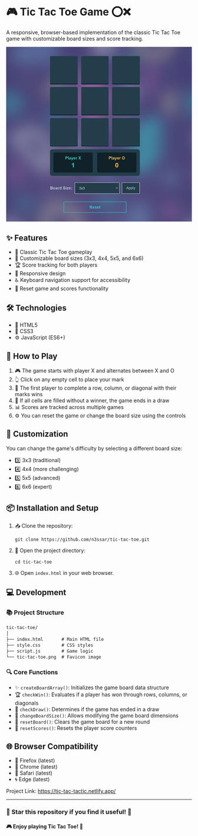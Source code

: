 # 🎮 Tic Tac Toe Game ⭕❌

A responsive, browser-based implementation of the classic Tic Tac Toe game with customizable board sizes and score tracking.

![Tic Tac Toe Game](Tic-tac-toe-preview.png)

## ✨ Features

- 🎯 Classic Tic Tac Toe gameplay
- 🔧 Customizable board sizes (3x3, 4x4, 5x5, and 6x6)
- 🏆 Score tracking for both players
- 📱 Responsive design
- ♿ Keyboard navigation support for accessibility
- 🔄 Reset game and scores functionality

## 🛠️ Technologies

- 📄 HTML5
- 🎨 CSS3
- ⚙️ JavaScript (ES6+)

## 🎲 How to Play

1. 🎮 The game starts with player X and alternates between X and O
2. 👆 Click on any empty cell to place your mark
3. 🏁 The first player to complete a row, column, or diagonal with their marks wins
4. 🤝 If all cells are filled without a winner, the game ends in a draw
5. 📊 Scores are tracked across multiple games
6. ⚙️ You can reset the game or change the board size using the controls

## 🔧 Customization

You can change the game's difficulty by selecting a different board size:
- 3️⃣ 3x3 (traditional)
- 4️⃣ 4x4 (more challenging)
- 5️⃣ 5x5 (advanced)
- 6️⃣ 6x6 (expert)

## 📦 Installation and Setup

1. 📥 Clone the repository:
   ```
   git clone https://github.com/n3ssar/tic-tac-toe.git
   ```

2. 📂 Open the project directory:
   ```
   cd tic-tac-toe
   ```

3. 🌐 Open `index.html` in your web browser.

## 💻 Development

### 📚 Project Structure

```
tic-tac-toe/
│
├── index.html       # Main HTML file
├── style.css        # CSS styles
├── script.js        # Game logic
└── tic-tac-toe.png  # Favicon image
```

### 🔍 Core Functions

- ✨ `createBoardArray()`: Initializes the game board data structure
- 🏆 `checkWin()`: Evaluates if a player has won through rows, columns, or diagonals
- 🤝 `checkDraw()`: Determines if the game has ended in a draw
- 🔄 `changeBoardSize()`: Allows modifying the game board dimensions
- 🔁 `resetBoard()`: Clears the game board for a new round
- 🧹 `resetScores()`: Resets the player score counters

## 🌐 Browser Compatibility

- 🦊 Firefox (latest)
- 🧭 Chrome (latest)
- 🧪 Safari (latest)
- 🌀 Edge (latest)


Project Link: https://tic-tac-tactic.netlify.app/

---

### 🌟 Star this repository if you find it useful! 🌟

#### 🎮 Enjoy playing Tic Tac Toe! 🎲
